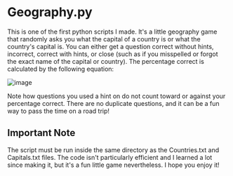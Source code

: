 # Geography.py

This is one of the first python scripts I made. It's a little geography game that randomly asks you what the capital of a country is or what the country's capital is. You can either get a question correct without hints, incorrect, correct with hints, or close (such as if you misspelled or forgot the exact name of the capital or country). The percentage correct is calculated by the following equation: 

![image](https://user-images.githubusercontent.com/77868212/109507402-50738b80-7a64-11eb-86bf-6ec34a91a277.png)

Note how questions you used a hint on do not count toward or against your percentage correct. There are no duplicate questions, and it can be a fun way to pass the time on a road trip!

## Important Note
The script must be run inside the same directory as the Countries.txt and Capitals.txt files. The code isn't particularly efficient and I learned a lot since making it, but it's a fun little game nevertheless. I hope you enjoy it!
